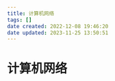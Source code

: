 ```yaml
---
title: 计算机网络
tags: []
date created: 2022-12-08 19:46:20
date updated: 2023-11-25 13:50:51
---
```


# 计算机网络
